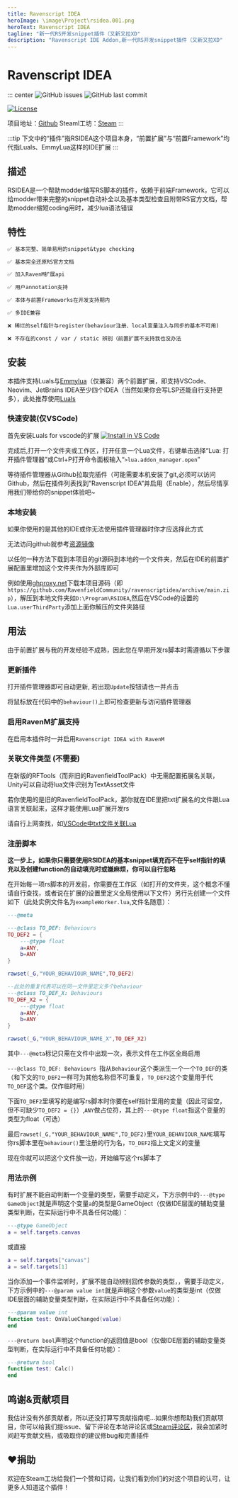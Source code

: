 ```yaml
---
title: Ravenscript IDEA
heroImage: \image\Project\rsidea.001.png
heroText: Ravenscript IDEA
tagline: "新一代RS开发snippet插件（又新又拉XD"
description: "Ravenscript IDE Addon,新一代RS开发snippet插件（又新又拉XD"
---
```


# Ravenscript IDEA

::: center
![GitHub issues](https://img.shields.io/github/issues/RavenfieldCommunity/ravenscriptidea.svg?style=flat-square&) ![GitHub last commit](https://img.shields.io/github/last-commit/RavenfieldCommunity/ravenscriptidea.svg?style=flat-square&)


[![License](https://img.shields.io/badge/%E6%8E%88%E6%9D%83%E5%9F%BA%E4%BA%8E%E8%AE%B8%E5%8F%AF-GPLv3-lightblue.svg?style=for-the-badge&)](https://github.com/RavenfieldCommunity/ravenscriptidea/blob/main/LICENSE)

项目地址：[Github](https://github.com/RavenfieldCommunity/ravenscriptidea/) Steaml工坊：[Steam](https://steamcommunity.com/sharedfiles/filedetails/?id=3160495493)
:::

:::tip
下文中的“插件”指RSIDEA这个项目本身，“前置扩展”与“前置Framework”均代指Luals、EmmyLua这样的IDE扩展
:::

## 描述

RSIDEA是一个帮助modder编写RS脚本的插件，依赖于前端Framework，它可以给modder带来完整的snippet自动补全以及基本类型检查且附带RS官方文档，帮助modder缩短coding用时，减少lua语法错误


## 特性
```md
✅ 基本完整、简单易用的snippet&type checking

✅ 基本完全还原RS官方文档

✅ 加入RavenM扩展api

✅ 用户annotation支持

✅ 本体与前置Frameworks在开发支持期内

✅ 多IDE兼容

❌ 稀烂的self指针与register(behaviour注册、local变量注入与同步的基本不可用)

❌ 不存在的const / var / static 辨别（前置扩展不支持我也没办法
```

## 安装
本插件支持Luals与[Emmylua](https:\\emmylua.github.io)（仅兼容）两个前置扩展，即支持VSCode、Neovim、JetBrains IDEA至少四个IDEA（当然如果你会写LSP还能自行支持更多），此处推荐使用[Luals](https:\\luals.github.io)

### 快速安装(仅VSCode)

首先安装Luals for vscode的扩展 [![Install in VS Code](https://img.shields.io/badge/VS%20Code-Install-blue?style=for-the-badge&logo=visualstudiocode "Install in VS Code")](https://marketplace.visualstudio.com/items?itemName=sumneko.lua)

完成后,打开一个文件夹或工作区，打开任意一个Lua文件，右键单击选择“Lua: 打开插件管理器”或Ctrl+P打开命令面板输入“`>lua.addon_manager.open`”

等待插件管理器从Github拉取完插件（可能需要本机安装了git,必须可以访问Github，然后在插件列表找到”Ravenscript IDEA”并启用（Enable），然后尽情享用我们带给你的snippet体验吧~

### 本地安装

如果你使用的是其他的IDE或你无法使用插件管理器时你才应选择此方式

无法访问github就参考[资源镜像](/cn/RESOURCE.md)

以任何一种方法下载到本项目的git源码到本地的一个文件夹，然后在IDE的前置扩展配置里增加这个文件夹作为外部库即可

例如使用[ghproxy.net](https://ghproxy.net)下载本项目源码（即`https://github.com/RavenfieldCommunity/ravenscriptidea/archive/main.zip`），解压到本地文件夹如`D:\Program\RSIDEA`,然后在VSCode的设置的`Lua.userThirdParty`添加上面你解压的文件夹路径


## 用法

由于前置扩展与我的开发经验不成熟，因此您在早期开发rs脚本时需遵循以下步骤

### 更新插件

打开插件管理器即可自动更新, 若出现`Update`按钮请也一并点击

将鼠标放在代码中的`behaviour()`上即可检查更新与访问插件管理器

### 启用RavenM扩展支持

在启用本插件时一并启用`Ravenscript IDEA with RavenM`

### 关联文件类型 (不需要)

在新版的RFTools（而非旧的RavenfieldToolPack）中无需配置拓展名关联，Unity可以自动将lua文件识别为TextAsset文件

若你使用的是旧的RavenfieldToolPack，那你就在IDE里把txt扩展名的文件跟Lua语言关联起来，这样才能使用Lua扩展开发rs

请自行上网查找，如[VSCode中txt文件关联Lua](https://blog.csdn.net/u012433546/article/details/100566579)

### 注册脚本

**这一步上，如果你只需要使用RSIDEA的基本snippet填充而不在乎self指针的填充以及创建function的自动填充时或嫌麻烦，你可以自行忽略**

在开始每一项rs脚本的开发前，你需要在工作区（如打开的文件夹，这个概念不懂请自行查找，或者说在扩展的设置里定义全局使用以下文件）另行先创建一个文件如下（此处实例文件名为`exampleWorker.lua`,文件名随意）：
```lua
---@meta

---@class TO_DEF: Behaviours 
TO_DEF2 = {
    ---@type float
    a=ANY,
	b=ANY
}

rawset(_G,"YOUR_BEHAVIOUR_NAME",TO_DEF2)

--此处的重复代表可以在同一文件里定义多个behaviour
---@class TO_DEF_X: Behaviours 
TO_DEF_X2 = {
    ---@type float
    a=ANY,
	b=ANY
}

rawset(_G,"YOUR_BEHAVIOUR_NAME_X",TO_DEF_X2)
```

其中`---@meta`标记只需在文件中出现一次，表示文件在工作区全局启用

`---@class TO_DEF: Behaviours `指从`Behaviour`这个类派生一个一个`TO_DEF`的类（和下文的`TO_DEF2`一样可为其他名称但不可重复，`TO_DEF2`这个变量用于代`TO_DEF`这个类。仅作临时用）

下面`TO_DEF2`里填写的是编写rs脚本时你要在self指针里用的变量（因此可留空，但不可缺少`TO_DEF2 = {}`）,`ANY`做占位符，其上的`---@type float`指这个变量的类型为float（可选）

最后`rawset(_G,"YOUR_BEHAVIOUR_NAME",TO_DEF2)`里`YOUR_BEHAVIOUR_NAME`填写你rs脚本里在`behaviour()`里注册的行为名，`TO_DEF2`指上文定义的变量

现在你就可以把这个文件放一边，开始编写这个rs脚本了

### 用法示例

有时扩展不能自动判断一个变量的类型，需要手动定义，下方示例中的`---@type GameObject`就是声明这个变量`a`的类型是GameObject（仅做IDE层面的辅助变量类型判断，在实际运行中不具备任何功能）：
```lua
---@type GameObject
a = self.targets.canvas
```

或直接
```lua
a = self.targets["canvas"]
a = self.targets[1]
```

当你添加一个事件监听时，扩展不能自动辨别回传参数的类型，，需要手动定义，下方示例中的`---@param value int`就是声明这个参数`value`的类型是int（仅做IDE层面的辅助变量类型判断，在实际运行中不具备任何功能）：
```lua
---@param value int
function test: OnValueChanged(value)
end
```

`---@return bool`声明这个function的返回值是bool（仅做IDE层面的辅助变量类型判断，在实际运行中不具备任何功能）：
```lua
---@return bool
function test: Calc()
end
```


## 鸣谢&贡献项目

我估计没有外部贡献者，所以还没打算写贡献指南呢...如果你想帮助我们贡献项目，你可以给我们提issue、留下评论在本站评论区或[Steam评论区](https://steamcommunity.com/sharedfiles/filedetails/?id=3160495493)，我会加紧时间赶写贡献文档，或吸取你的建议修bug和完善插件

## ❤捐助

欢迎在Steam工坊给我们一个赞和订阅，让我们看到你们的对这个项目的认可，让更多人知道这个插件！



